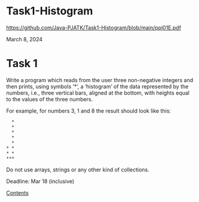 # Task1-Histogram  

https://github.com/Java-PJATK/Task1-Histogram/blob/main/ppj01E.pdf  

March 8, 2024  

# Task 1  

Write a program which reads from the user three non-negative integers and then prints, using symbols ’*’, a ‘histogram’ of the data represented by the numbers, i.e., three vertical bars, aligned at the bottom, with heights equal to the values of the three numbers.  

For example, for numbers 3, 1 and 8 the result should look like this:  

```
  *
  *
  *
  *
  *
* *
* *
***
```
  
Do not use arrays, strings or any other kind of collections.  

Deadline: Mar 18 (inclusive)

[Contents](https://github.com/Java-PJATK/00.Contents)
